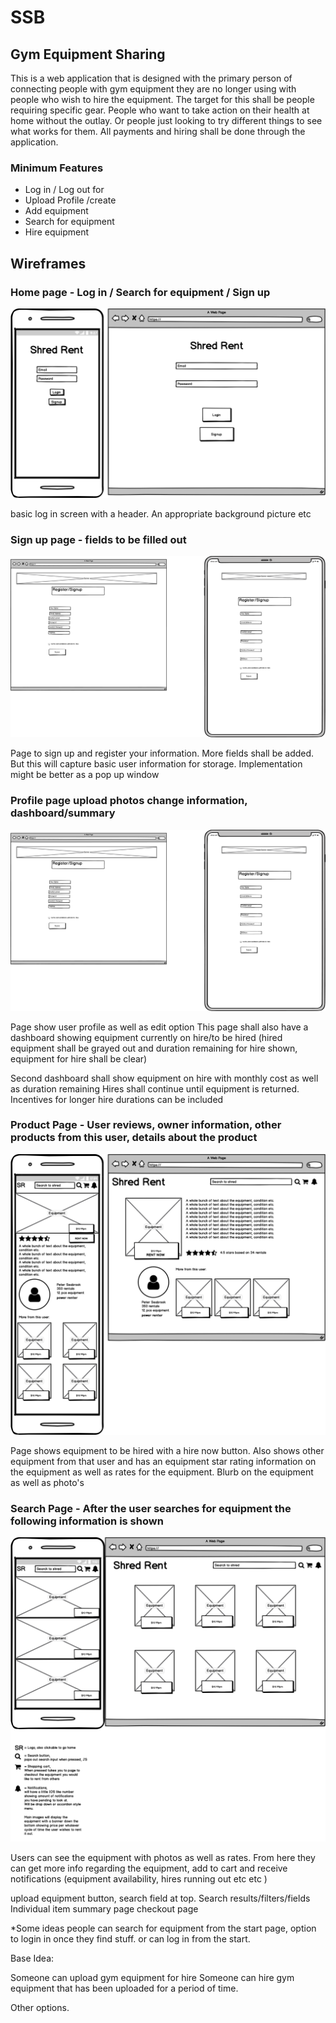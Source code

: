 # SSB

## Gym Equipment Sharing

This is a web application that is designed with the primary person of connecting people with 
gym equipment they are no longer using with people who wish to hire the equipment. The target 
for this shall be people requiring specific gear. People who want to take action on their health
at home without the outlay. Or people just looking to try different things to see what works for them.
All payments and hiring shall be done through the application. 


### Minimum Features

* Log in / Log out for
* Upload Profile /create
* Add equipment
* Search for equipment
* Hire equipment


## Wireframes



### Home page - Log in / Search for equipment / Sign up

![Login Screen](./wireframes/Login_screen.png)

basic log in screen with a header. An appropriate background picture etc

### Sign up page - fields to be filled out

![Signu Up Page](./wireframes/sign_up_page.png)

Page to sign up and register your information. More fields shall be added. 
But this will capture basic user information for storage. Implementation might 
be better as a pop up window

### Profile page upload photos change information, dashboard/summary 

![Profile Page with Dashboard](./wireframes/Sign_up_Page.png)

Page show user profile as well as edit option
This page shall also have a dashboard showing equipment currently on hire/to be hired
(hired equipment shall be grayed out and duration remaining for hire shown, equipment for hire
shall be clear)

Second dashboard shall show equipment on hire with monthly cost as well as duration remaining
Hires shall continue until equipment is returned. Incentives for longer hire durations can be included

### Product Page - User reviews, owner information, other products from this user, details about the product

![Product Page](wireframes/Product_Page.png)

Page shows equipment to be hired with a hire now button. Also shows other equipment from that user and has an equipment 
star rating information on the equipment as well as rates for the equipment. Blurb on the equipment as well as photo's

### Search Page - After the user searches for equipment the following information is shown

![Search Page](wireframes/Search_Page.png)

Users can see the equipment with photos as well as rates. From here they can get more info regarding the equipment, 
add to cart and receive notifications (equipment availability, hires running out etc etc )


upload equipment button, search field at top.
Search results/filters/fields
Individual item summary page
checkout page
    
 






*Some ideas people can search for equipment from the start page, option to login in once they find stuff.
or can log in from the start.

Base Idea:

Someone can upload gym equipment for hire
Someone can hire gym equipment that has been uploaded for a period of time.


Other options.


